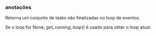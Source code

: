 ### anotações ###

Retorna um conjunto de tasks não finalizadas no loop de eventos.

Se o loop for None, *get_running_loop()* é usado para obter o loop atual.